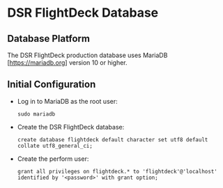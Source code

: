 # DSR FlightDeck Database

## Database Platform

The DSR FlightDeck production database uses MariaDB [https://mariadb.org] version 10
or higher.

## Initial Configuration
* Log in to MariaDB as the root user:
  ```
  sudo mariadb
  ```
* Create the DSR FlightDeck database:
  ```
  create database flightdeck default character set utf8 default collate utf8_general_ci;
  ```
* Create the perform user:
  ```
  grant all privileges on flightdeck.* to 'flightdeck'@'localhost' identified by '<password>' with grant option;
  ```
